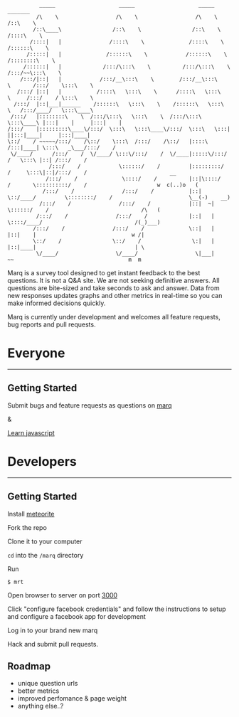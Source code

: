               _____                    _____                    _____                   _______         
             /\    \                  /\    \                  /\    \                 /::\    \        
            /::\____\                /::\    \                /::\    \               /::::\    \       
           /::::|   |               /::::\    \              /::::\    \             /::::::\    \      
          /:::::|   |              /::::::\    \            /::::::\    \           /::::::::\    \     
         /::::::|   |             /:::/\:::\    \          /:::/\:::\    \         /:::/~~\:::\    \    
        /:::/|::|   |            /:::/__\:::\    \        /:::/__\:::\    \       /:::/    \:::\    \   
       /:::/ |::|   |           /::::\   \:::\    \      /::::\   \:::\    \     /:::/    / \:::\    \  
      /:::/  |::|___|______    /::::::\   \:::\    \    /::::::\   \:::\    \   /:::/____/   \:::\____\ 
     /:::/   |::::::::\    \  /:::/\:::\   \:::\    \  /:::/\:::\   \:::\____\ |:::|    |     |:::|    |
    /:::/    |:::::::::\____\/:::/  \:::\   \:::\____\/:::/  \:::\   \:::|    ||:::|____|     |:::|____|
    \::/    / ~~~~~/:::/    /\::/    \:::\  /:::/    /\::/   |::::\  /:::|____| \:::\   _\___/:::/    / 
     \/____/      /:::/    /  \/____/ \:::\/:::/    /  \/____|:::::\/:::/    /   \:::\ |::| /:::/    /  
                 /:::/    /            \::::::/    /         |:::::::::/    /     \:::\|::|/:::/    /                          __
                /:::/    /              \::::/    /          |::|\::::/    /       \::::::::::/    /                      w  c(..)o   (
               /:::/    /               /:::/    /           |::| \::/____/         \::::::::/    /                        \__(-)    __)
              /:::/    /               /:::/    /            |::|  ~|                \::::::/    /                             /\   (
             /:::/    /               /:::/    /             |::|   |                 \::::/____/                             /(_)___)
            /:::/    /               /:::/    /              \::|   |                  |::|    |                              w /|
            \::/    /                \::/    /                \:|   |                  |::|____|                               | \
             \/____/                  \/____/                  \|___|                   ~~                                    m  m
                                                                                                   
                                                                                                   
Marq is a survey tool designed to get instant feedback to the best questions. It is not a Q&A site. We are not seeking definitive answers. All questions are bite-sized and take seconds to ask and answer. Data from new responses updates graphs and other metrics in real-time so you can make informed decisions quickly.

Marq is currently under development and welcomes all feature requests, bug reports and pull requests.

# Everyone

---

## Getting Started

Submit bugs and feature requests as questions on [marq](http://www.marq.io)

&

[Learn javascript](http://www.codecademy.com/)

# Developers

---

## Getting Started

Install [meteorite](http://oortcloud.github.com/meteorite/)

Fork the repo

Clone it to your computer

`cd` into the `/marq` directory

Run

    $ mrt
    
Open browser to server on port [3000](http://localhost:3000)

Click "configure facebook credentials" and follow the instructions to setup and configure a facebook app for development

Log in to your brand new marq

Hack and submit pull requests.

## Roadmap

 - unique question urls
 - better metrics
 - improved perfomance & page weight
 - anything else..?
